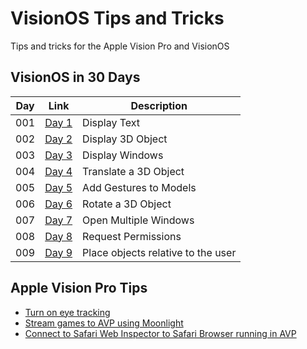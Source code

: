 # VisionOS Tips and Tricks
Tips and tricks for the Apple Vision Pro and VisionOS

## VisionOS in 30 Days
| Day | Link | Description |
| --- | --- | --- |
| 001 | [Day 1](Days/Day001) | Display Text |
| 002 | [Day 2](Days/Day002) | Display 3D Object |
| 003 | [Day 3](Days/Day003) | Display Windows |
| 004 | [Day 4](Days/Day004) | Translate a 3D Object |
| 005 | [Day 5](Days/Day005) | Add Gestures to Models |
| 006 | [Day 6](Days/Day006) | Rotate a 3D Object |
| 007 | [Day 7](Days/Day007) | Open Multiple Windows |
| 008 | [Day 8](Days/Day008) | Request Permissions |
| 009 | [Day 9](Days/Day009) | Place objects relative to the user|


## Apple Vision Pro Tips
- [Turn on eye tracking](https://twitter.com/i/bookmarks/all?post_id=1757268086405976512)
- [Stream games to AVP using Moonlight](https://testflight.apple.com/join/4eE59dyH)
- [Connect to Safari Web Inspector to Safari Browser running in AVP](https://twitter.com/andywiseguy/status/1754238335357173842)
